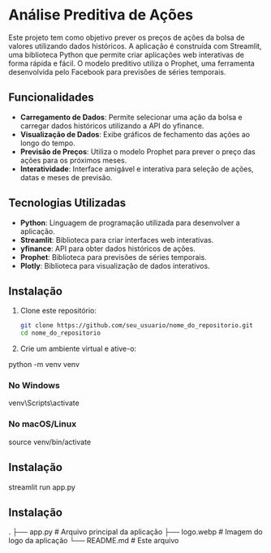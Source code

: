 # Análise Preditiva de Ações

Este projeto tem como objetivo prever os preços de ações da bolsa de valores utilizando dados históricos. A aplicação é construída com Streamlit, uma biblioteca Python que permite criar aplicações web interativas de forma rápida e fácil. O modelo preditivo utiliza o Prophet, uma ferramenta desenvolvida pelo Facebook para previsões de séries temporais.

## Funcionalidades

- **Carregamento de Dados**: Permite selecionar uma ação da bolsa e carregar dados históricos utilizando a API do yfinance.
- **Visualização de Dados**: Exibe gráficos de fechamento das ações ao longo do tempo.
- **Previsão de Preços**: Utiliza o modelo Prophet para prever o preço das ações para os próximos meses.
- **Interatividade**: Interface amigável e interativa para seleção de ações, datas e meses de previsão.

## Tecnologias Utilizadas

- **Python**: Linguagem de programação utilizada para desenvolver a aplicação.
- **Streamlit**: Biblioteca para criar interfaces web interativas.
- **yfinance**: API para obter dados históricos de ações.
- **Prophet**: Biblioteca para previsões de séries temporais.
- **Plotly**: Biblioteca para visualização de dados interativos.

## Instalação

1. Clone este repositório:
   ```bash
   git clone https://github.com/seu_usuario/nome_do_repositorio.git
   cd nome_do_repositorio
   
2. Crie um ambiente virtual e ative-o:
   
python -m venv venv
### No Windows
venv\Scripts\activate
### No macOS/Linux
source venv/bin/activate

## Instalação
streamlit run app.py

## Instalação

.
├── app.py                # Arquivo principal da aplicação
├── logo.webp             # Imagem do logo da aplicação
└── README.md             # Este arquivo




